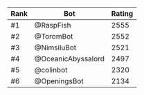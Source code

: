 Rank|Bot|Rating
---|---|---
#1|@RaspFish|2555
#2|@ToromBot|2552
#3|@NimsiluBot|2521
#4|@OceanicAbyssalord|2497
#5|@colinbot|2320
#6|@OpeningsBot|2134
